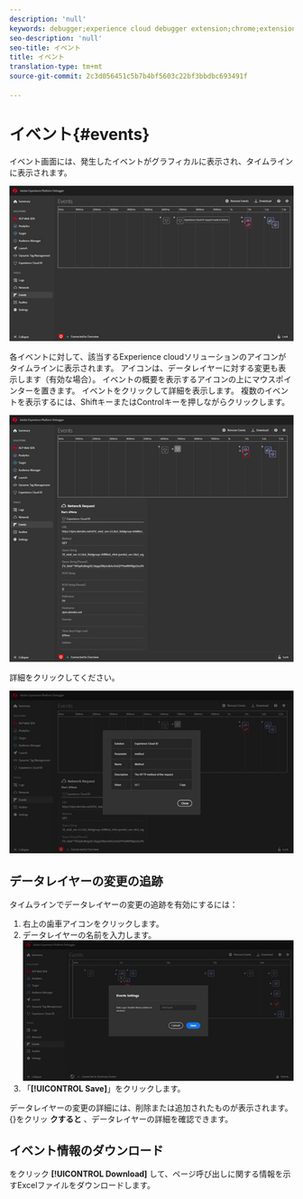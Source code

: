 ```yaml
---
description: 'null'
keywords: debugger;experience cloud debugger extension;chrome;extension;events;dtm;target
seo-description: 'null'
seo-title: イベント
title: イベント
translation-type: tm+mt
source-git-commit: 2c3d056451c5b7b4bf5603c22bf3bbdbc693491f

---
```



# イベント{#events}

イベント画面には、発生したイベントがグラフィカルに表示され、タイムラインに表示されます。

![](assets/events.jpg)

各イベントに対して、該当するExperience cloudソリューションのアイコンがタイムラインに表示されます。 アイコンは、データレイヤーに対する変更も表示します（有効な場合）。 イベントの概要を表示するアイコンの上にマウスポインターを置きます。 イベントをクリックして詳細を表示します。 複数のイベントを表示するには、ShiftキーまたはControlキーを押しながらクリックします。

![](assets/events-details.jpg)

詳細をクリックしてください。

![](assets/events-details-more.jpg)

## データレイヤーの変更の追跡

タイムラインでデータレイヤーの変更の追跡を有効にするには：

1. 右上の歯車アイコンをクリックします。
1. データレイヤーの名前を入力します。
   ![](assets/event-datalayer.jpg)
1. 「**[!UICONTROL Save]**」をクリックします。

データレイヤーの変更の詳細には、削除または追加されたものが表示されます。 {}をクリッ **クすると** 、データレイヤーの詳細を確認できます。

## イベント情報のダウンロード

をクリック **[!UICONTROL Download]** して、ページ呼び出しに関する情報を示すExcelファイルをダウンロードします。